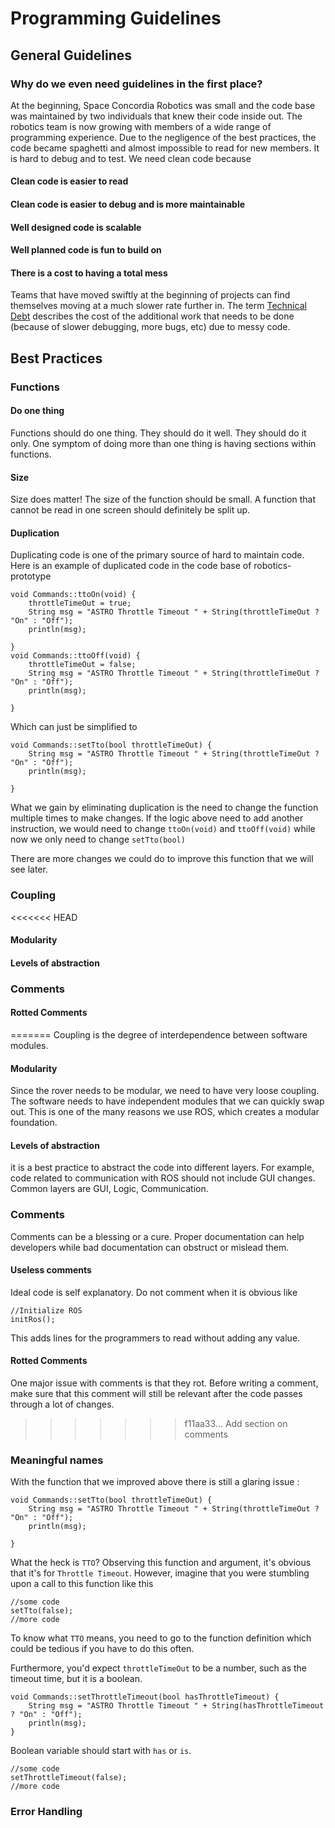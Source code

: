 # Programming Guidelines

## General Guidelines

### Why do we even need guidelines in the first place?

At the beginning, Space Concordia Robotics was small and the code base was maintained by two individuals that knew their code inside out. The robotics team is now growing with members of a wide range of programming experience. Due to the negligence of the best practices, the code became spaghetti and almost impossible to read for new members. It is hard to debug and to test. We need clean code because

#### Clean code is easier to read

#### Clean code is easier to debug and is more maintainable

#### Well designed code is scalable

#### Well planned code is fun to build on

#### There is a cost to having a total mess
Teams that have moved swiftly at the beginning of projects can find themselves moving at a much slower rate further in. The term [Technical Debt](https://en.wikipedia.org/wiki/Technical_debt) describes the cost of the additional work that needs to be done (because of slower debugging, more bugs, etc) due to messy code.

## Best Practices

### Functions

#### Do one thing

Functions should do one thing. They should do it well. They should do it only. One symptom of doing more than one thing is having sections within functions.

#### Size

Size does matter! The size of the function should be small. A function that cannot be read in one screen should definitely be split up.

#### Duplication

Duplicating code is one of the primary source of hard to maintain code. Here is an example of duplicated code in the code base of robotics-prototype

```
void Commands::ttoOn(void) {
    throttleTimeOut = true;
    String msg = "ASTRO Throttle Timeout " + String(throttleTimeOut ? "On" : "Off");
    println(msg);

}
void Commands::ttoOff(void) {
    throttleTimeOut = false;
    String msg = "ASTRO Throttle Timeout " + String(throttleTimeOut ? "On" : "Off");
    println(msg);

}
```

Which can just be simplified to

```
void Commands::setTto(bool throttleTimeOut) {
    String msg = "ASTRO Throttle Timeout " + String(throttleTimeOut ? "On" : "Off");
    println(msg);

}
```

What we gain by eliminating duplication is the need to change the function multiple times to make changes. If the logic above need to add another instruction, we would need to change `ttoOn(void)` and `ttoOff(void)` while now we only need to change `setTto(bool)`

There are more changes we could do to improve this function that we will see later.


### Coupling
<<<<<<< HEAD

#### Modularity

#### Levels of abstraction

### Comments

#### Rotted Comments
=======
Coupling is the degree of interdependence between software modules.

#### Modularity
Since the rover needs to be modular, we need to have very loose coupling. The software needs to have independent modules that we can quickly swap out. This is one of the many reasons we use ROS, which creates a modular foundation.

#### Levels of abstraction
it is a best practice to abstract the code into different layers. For example, code related to communication with ROS should not include GUI changes. Common layers are GUI, Logic, Communication.


### Comments
Comments can be a blessing or a cure. Proper documentation can help developers while bad documentation can obstruct or mislead them.

#### Useless comments
Ideal code is self explanatory. Do not comment when it is obvious like

```
//Initialize ROS
initRos();
```

This adds lines for the programmers to read without adding any value.

#### Rotted Comments
One major issue with comments is that they rot. Before writing a comment, make sure that this comment will still be relevant after the code passes through a lot of changes.
>>>>>>> f11aa33... Add section on comments

### Meaningful names

With the function that we improved above there is still a glaring issue :

```
void Commands::setTto(bool throttleTimeOut) {
    String msg = "ASTRO Throttle Timeout " + String(throttleTimeOut ? "On" : "Off");
    println(msg);

}
```

What the heck is `TTO`? Observing this function and argument, it's obvious that it's for `Throttle Timeout`. However, imagine that you were stumbling upon a call to this function like this

```
//some code
setTto(false);
//more code
```
To know what `TTO` means, you need to go to the function definition which could be tedious if you have to do this often.

Furthermore, you'd expect `throttleTimeOut` to be a number, such as the timeout time, but it is a boolean.

```
void Commands::setThrottleTimeout(bool hasThrottleTimeout) {
    String msg = "ASTRO Throttle Timeout " + String(hasThrottleTimeout ? "On" : "Off");
    println(msg);
}
```

Boolean variable should start with `has` or `is`.


```
//some code
setThrottleTimeout(false);
//more code
```
### Error Handling
